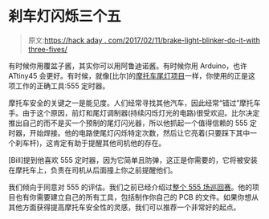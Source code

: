 # 刹车灯闪烁三个五

> 原文:[https://hack aday . com/2017/02/11/brake-light-blinker-do-it-with three-fives/](https://hackaday.com/2017/02/11/brake-light-blinker-does-it-with-three-fives/)

有时候你用覆盆子酱，其实你可以用阿鲁迪诺酱。有时候你用 Arduino，也许 ATtiny45 会更好。有时候，就像[比尔]的[摩托车尾灯项目](http://www.dudley.nu/projects/brake_light_blinker/)一样，你使用的正是这项工作的正确工具:555 定时器。

摩托车安全的关键之一是能见度。人们经常寻找其他汽车，因此经常“错过”摩托车手。由于这个原因，前灯和尾灯调制器(持续闪烁灯光的电路)很受欢迎。比尔决定推出自己的而不是买一个预制的尾灯闪光器，所以他抓起一个值得信赖的 555 定时器，开始焊接。他的电路使尾灯闪烁特定次数，然后让它亮着(只要踩下其中一个刹车杆)，这肯定有助于提醒其他司机他的存在。

[Bill]提到他喜欢 555 定时器，因为它简单且防弹，这正是你需要的，它将被安装在摩托车上，负责在司机从后面撞上你之前提醒他们。

我们倾向于同意对 555 的评估。我们之前已经介绍过[整个 555 场巡回赛](http://hackaday.com/2011/04/20/555-contest-winners-to-be-announced-tonight/)。他的项目也有你需要建立自己的所有工具，包括制作你自己的 PCB 的文件。如果你想从其他方面获得提高摩托车安全性的灵感，我们可以推荐一个非常好的起点。